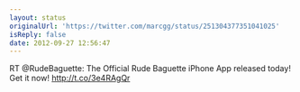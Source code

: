 ```yaml
---
layout: status
originalUrl: 'https://twitter.com/marcgg/status/251304377351041025'
isReply: false
date: 2012-09-27 12:56:47
---
```


RT @RudeBaguette: The Official Rude Baguette iPhone App released today! Get it now! http://t.co/3e4RAgQr
